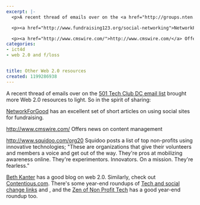 ```yaml
---
excerpt: |-
  <p>A recent thread of emails over on the <a href="http://groups.nten.org/">501 Tech Club DC email list</a> brought more Web 2.0 resources to light. So in the spirit of sharing:</p>

  <p><a href="http://www.fundraising123.org/social-networking">NetworkForGood</a> has an excellent set of short articles on using social sites for fundraising.</p>

  <p><a href="http://www.cmswire.com/">http://www.cmswire.com/</a> Offers news on content management</p>
categories:
- ict4d
- web 2.0 and f/loss


title: Other Web 2.0 resources
created: 1199286938
---
```

<p>A recent thread of emails over on the <a href="http://groups.nten.org/">501 Tech Club DC email list</a> brought more Web 2.0 resources to light. So in the spirit of sharing:</p>

<p><a href="http://www.fundraising123.org/social-networking">NetworkForGood</a> has an excellent set of short articles on using social sites for fundraising.</p>

<p><a href="http://www.cmswire.com/">http://www.cmswire.com/</a> Offers news on content management</p>

<p><a href="http://www.squidoo.com/org20">http://www.squidoo.com/org20</a> Squidoo posts a list of top non-profits using innovative technologies; "These are organizations that give their volunteers and members a voice and get out of the way. They're pros at mobilizing awareness online. They're experimentors. Innovators. On a mission. They're fearless."</p>

<p><a href="http://beth.typepad.com/">Beth Kanter</a> has a good blog on web 2.0.  Similarly, check out <a href="http://www.contentious.com/">Contentious.com</a>.  There's some year-end roundups of <a href="http://www.netsquared.org/blog/kanter/nptech-tag-summary-best-wishes-more-social-2008">Tech and social change links</a> and <a successful a>, and the <a href="http://www.zenofnptech.org/">Zen of Non Profit Tech</a> has a good year-end roundup too.</p>
